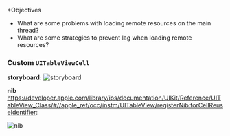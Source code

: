 *Objectives
* What are some problems with loading remote resources on the main thread?
* What are some strategies to prevent lag when loading remote resources?

### Custom `UITableViewCell`

**storyboard:**
![storyboard](https://github.com/accesscode-2-2/unit-2/blob/master/lessons/images/custom_cells_storyboard.png?raw=true)

**nib**
https://developer.apple.com/library/ios/documentation/UIKit/Reference/UITableView_Class/#//apple_ref/occ/instm/UITableView/registerNib:forCellReuseIdentifier:

![nib](https://github.com/accesscode-2-2/unit-2/blob/master/lessons/images/custom_cell_nib.png?raw=true)
